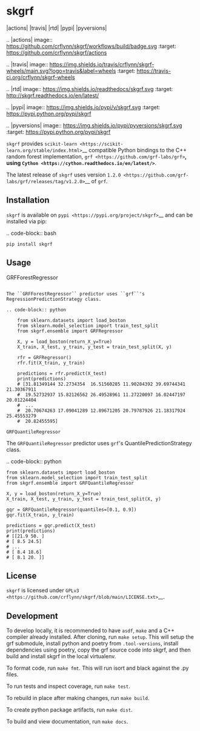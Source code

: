 skgrf
=====

|actions| |travis| |rtd| |pypi| |pyversions|

.. |actions| image:: https://github.com/crflynn/skgrf/workflows/build/badge.svg
    :target: https://github.com/crflynn/skgrf/actions

.. |travis| image:: https://img.shields.io/travis/crflynn/skgrf-wheels/main.svg?logo=travis&label=wheels
    :target: https://travis-ci.org/crflynn/skgrf-wheels

.. |rtd| image:: https://img.shields.io/readthedocs/skgrf.svg
    :target: http://skgrf.readthedocs.io/en/latest/

.. |pypi| image:: https://img.shields.io/pypi/v/skgrf.svg
    :target: https://pypi.python.org/pypi/skgrf

.. |pyversions| image:: https://img.shields.io/pypi/pyversions/skgrf.svg
    :target: https://pypi.python.org/pypi/skgrf

``skgrf`` provides `scikit-learn <https://scikit-learn.org/stable/index.html>`__ compatible Python bindings to the C++ random forest implementation, `grf <https://github.com/grf-labs/grf>`__, using `Cython <https://cython.readthedocs.io/en/latest/>`__.

The latest release of ``skgrf`` uses version `1.2.0 <https://github.com/grf-labs/grf/releases/tag/v1.2.0>`__ of ``grf``.


Installation
------------

``skgrf`` is available on `pypi <https://pypi.org/project/skgrf>`__ and can be installed via pip:

.. code-block:: bash

    pip install skgrf


Usage
-----

GRFForestRegressor
~~~~~~~~~~~~~~~~~~

The ``GRFForestRegressor`` predictor uses ``grf``'s RegressionPredictionStrategy class.

.. code-block:: python

    from sklearn.datasets import load_boston
    from sklearn.model_selection import train_test_split
    from skgrf.ensemble import GRFRegressor
    
    X, y = load_boston(return_X_y=True)
    X_train, X_test, y_train, y_test = train_test_split(X, y)
    
    rfr = GRFRegressor()
    rfr.fit(X_train, y_train)
    
    predictions = rfr.predict(X_test)
    print(predictions)
    # [31.81349144 32.2734354  16.51560285 11.90284392 39.69744341 21.30367911
    #  19.52732937 15.82126562 26.49528961 11.27220097 16.02447197 20.01224404
    #  ...
    #  20.70674263 17.09041289 12.89671205 20.79787926 21.18317924 25.45553279
    #  20.82455595]

GRFQuantileRegressor
~~~~~~~~~~~~~~~~~~~~

The ``GRFQuantileRegressor`` predictor uses ``grf``'s QuantilePredictionStrategy class.

.. code-block:: python

    from sklearn.datasets import load_boston
    from sklearn.model_selection import train_test_split
    from skgrf.ensemble import GRFQuantileRegressor
    
    X, y = load_boston(return_X_y=True)
    X_train, X_test, y_train, y_test = train_test_split(X, y)
    
    gqr = GRFQuantileRegressor(quantiles=[0.1, 0.9])
    gqr.fit(X_train, y_train)
    
    predictions = gqr.predict(X_test)
    print(predictions)
    # [[21.9 50. ]
    # [ 8.5 24.5]
    # ...
    # [ 8.4 18.6]
    # [ 8.1 20. ]]

License
-------

``skgrf`` is licensed under `GPLv3 <https://github.com/crflynn/skgrf/blob/main/LICENSE.txt>`__.

Development
-----------

To develop locally, it is recommended to have ``asdf``, ``make`` and a C++ compiler already installed. After cloning, run ``make setup``. This will setup the grf submodule, install python and poetry from ``.tool-versions``, install dependencies using poetry, copy the grf source code into skgrf, and then build and install skgrf in the local virtualenv.

To format code, run ``make fmt``. This will run isort and black against the .py files.

To run tests and inspect coverage, run ``make test``.

To rebuild in place after making changes, run ``make build``.

To create python package artifacts, run ``make dist``.

To build and view documentation, run ``make docs``.
